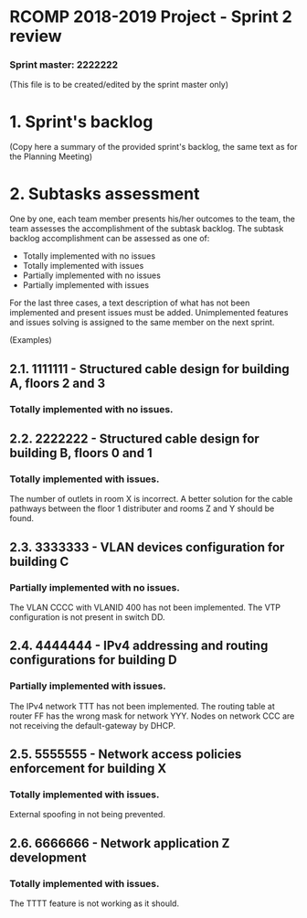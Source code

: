 RCOMP 2018-2019 Project - Sprint 2 review
=========================================
### Sprint master: 2222222 ###
(This file is to be created/edited by the sprint master only)
# 1. Sprint's backlog #
(Copy here a summary of the provided sprint's backlog, the same text as for the Planning Meeting)
# 2. Subtasks assessment #
One by one, each team member presents his/her outcomes to the team, the team assesses 		the accomplishment of the subtask backlog.
The subtask backlog accomplishment can be assessed as one of:

  * Totally implemented with no issues
  * Totally implemented with issues
  * Partially implemented with no issues
  * Partially implemented with issues

For the last three cases, a text description of what has not been implemented and present issues must be added.
Unimplemented features and issues solving is assigned to the same member on the next sprint.

(Examples)
## 2.1. 1111111 - Structured cable design for building A, floors 2 and 3 #
### Totally implemented with no issues. ###
## 2.2. 2222222 - Structured cable design for building B, floors 0 and 1 #
### Totally implemented with issues. ###
The number of outlets in room X is incorrect.
A better solution for the cable pathways between the floor 1 		distributer and rooms Z and Y should be found.
## 2.3. 3333333 - VLAN devices configuration for building C #
### Partially implemented with no issues. ###
The VLAN CCCC with VLANID 400 has not been implemented.
The VTP configuration is not present in switch DD.
## 2.4. 4444444 - IPv4 addressing and routing configurations for building D #
### Partially implemented with issues. ###
The IPv4 network TTT has not been implemented.
The routing table at router FF has the wrong mask for network YYY.
Nodes on network CCC are not receiving the default-gateway by DHCP.
## 2.5. 5555555 - Network access policies enforcement for building X #
### Totally implemented with issues. ###
External spoofing in not being prevented.
## 2.6. 6666666 - Network application Z development #
### Totally implemented with issues. ###
The TTTT feature is not working as it should.
